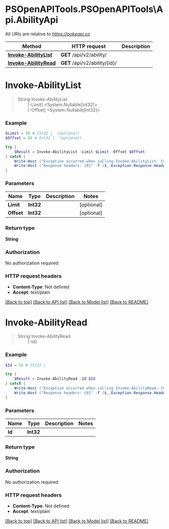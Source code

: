 # PSOpenAPITools.PSOpenAPITools\Api.AbilityApi

All URIs are relative to *https://pokeapi.co*

Method | HTTP request | Description
------------- | ------------- | -------------
[**Invoke-AbilityList**](AbilityApi.md#Invoke-AbilityList) | **GET** /api/v2/ability/ | 
[**Invoke-AbilityRead**](AbilityApi.md#Invoke-AbilityRead) | **GET** /api/v2/ability/{id}/ | 


<a id="Invoke-AbilityList"></a>
# **Invoke-AbilityList**
> String Invoke-AbilityList<br>
> &nbsp;&nbsp;&nbsp;&nbsp;&nbsp;&nbsp;&nbsp;&nbsp;[-Limit] <System.Nullable[Int32]><br>
> &nbsp;&nbsp;&nbsp;&nbsp;&nbsp;&nbsp;&nbsp;&nbsp;[-Offset] <System.Nullable[Int32]><br>



### Example
```powershell
$Limit = 56 # Int32 |  (optional)
$Offset = 56 # Int32 |  (optional)

try {
    $Result = Invoke-AbilityList -Limit $Limit -Offset $Offset
} catch {
    Write-Host ("Exception occurred when calling Invoke-AbilityList: {0}" -f ($_.ErrorDetails | ConvertFrom-Json))
    Write-Host ("Response headers: {0}" -f ($_.Exception.Response.Headers | ConvertTo-Json))
}
```

### Parameters

Name | Type | Description  | Notes
------------- | ------------- | ------------- | -------------
 **Limit** | **Int32**|  | [optional] 
 **Offset** | **Int32**|  | [optional] 

### Return type

**String**

### Authorization

No authorization required

### HTTP request headers

 - **Content-Type**: Not defined
 - **Accept**: text/plain

[[Back to top]](#) [[Back to API list]](../README.md#documentation-for-api-endpoints) [[Back to Model list]](../README.md#documentation-for-models) [[Back to README]](../README.md)

<a id="Invoke-AbilityRead"></a>
# **Invoke-AbilityRead**
> String Invoke-AbilityRead<br>
> &nbsp;&nbsp;&nbsp;&nbsp;&nbsp;&nbsp;&nbsp;&nbsp;[-Id] <Int32><br>



### Example
```powershell
$Id = 56 # Int32 | 

try {
    $Result = Invoke-AbilityRead -Id $Id
} catch {
    Write-Host ("Exception occurred when calling Invoke-AbilityRead: {0}" -f ($_.ErrorDetails | ConvertFrom-Json))
    Write-Host ("Response headers: {0}" -f ($_.Exception.Response.Headers | ConvertTo-Json))
}
```

### Parameters

Name | Type | Description  | Notes
------------- | ------------- | ------------- | -------------
 **Id** | **Int32**|  | 

### Return type

**String**

### Authorization

No authorization required

### HTTP request headers

 - **Content-Type**: Not defined
 - **Accept**: text/plain

[[Back to top]](#) [[Back to API list]](../README.md#documentation-for-api-endpoints) [[Back to Model list]](../README.md#documentation-for-models) [[Back to README]](../README.md)

